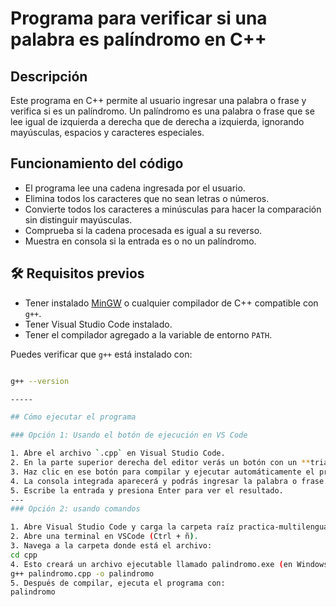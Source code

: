 # Programa para verificar si una palabra es palíndromo en C++

## Descripción

Este programa en C++ permite al usuario ingresar una palabra o frase y verifica si es un palíndromo. Un palíndromo es una palabra o frase que se lee igual de izquierda a derecha que de derecha a izquierda, ignorando mayúsculas, espacios y caracteres especiales.

## Funcionamiento del código

- El programa lee una cadena ingresada por el usuario.
- Elimina todos los caracteres que no sean letras o números.
- Convierte todos los caracteres a minúsculas para hacer la comparación sin distinguir mayúsculas.
- Comprueba si la cadena procesada es igual a su reverso.
- Muestra en consola si la entrada es o no un palíndromo.

## 🛠️ Requisitos previos
- Tener instalado [MinGW](https://www.mingw-w64.org/) o cualquier compilador de C++ compatible con `g++`.
- Tener Visual Studio Code instalado.
- Tener el compilador agregado a la variable de entorno `PATH`.

Puedes verificar que `g++` está instalado con:
```bash

g++ --version

-----

## Cómo ejecutar el programa

### Opción 1: Usando el botón de ejecución en VS Code

1. Abre el archivo `.cpp` en Visual Studio Code.
2. En la parte superior derecha del editor verás un botón con un **triángulo verde (▶️)** que dice **"Run"** o **"Ejecutar"**.
3. Haz clic en ese botón para compilar y ejecutar automáticamente el programa.
4. La consola integrada aparecerá y podrás ingresar la palabra o frase.
5. Escribe la entrada y presiona Enter para ver el resultado.
---
### Opción 2: usando comandos 

1. Abre Visual Studio Code y carga la carpeta raíz practica-multilenguaje.
2. Abre una terminal en VSCode (Ctrl + ñ).
3. Navega a la carpeta donde está el archivo:
cd cpp
4. Esto creará un archivo ejecutable llamado palindromo.exe (en Windows).
g++ palindromo.cpp -o palindromo 
5. Después de compilar, ejecuta el programa con:
palindromo
